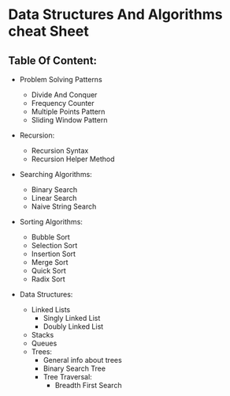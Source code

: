 # Data Structures And Algorithms cheat Sheet
## Table Of Content:

* Problem Solving Patterns
  * Divide And Conquer  
  * Frequency Counter  
  * Multiple Points Pattern  
  * Sliding Window Pattern
  
* Recursion:
  * Recursion Syntax  
  * Recursion Helper Method  
  
* Searching Algorithms:
  * Binary Search  
  * Linear Search  
  * Naive String Search  
  
* Sorting Algorithms:
  * Bubble Sort  
  * Selection Sort  
  * Insertion Sort  
  * Merge Sort  
  * Quick Sort  
  * Radix Sort  
  
* Data Structures:
  * Linked Lists
    * Singly Linked List
    * Doubly Linked List
  * Stacks
  * Queues
  * Trees:
    * General info about trees
    * Binary Search Tree
    * Tree Traversal:
      * Breadth First Search
